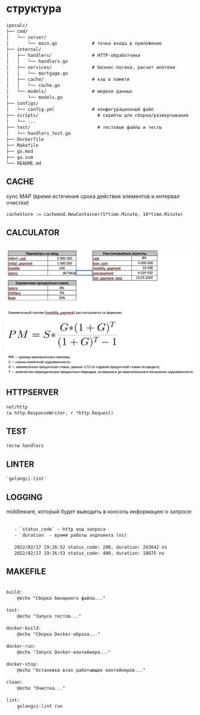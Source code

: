 # структура
```
ipocalc/
├── cmd/
│   └── server/
│       └── main.go             # точка входа в приложение
├── internal/
│   ├── handlers/               # HTTP-обработчики
│   │   └── handlers.go
│   ├── services/               # бизнес-логика, расчет ипотеки
│   │   └── mortgage.go
│   ├── cache/                  # кэш в памяти
│   │   └── cache.go
│   └── models/                 # модели данных
│       └── models.go
├── configs/
│   └── config.yml              # конфигурационный файл
├── scripts/                      # скрипты для сборки/развертывания
│   └── ...
├── test/                         # тестовые файлы и тесты
│   └── handlers_test.go
├── Dockerfile
├── Makefile
├── go.mod
├── go.sum
└── README.md
```

## CACHE 
sync MAP (время истечения срока действия элементов и интервал очистки)
```
cacheStore := cachemod.NewContainer(5*time.Minute, 10*time.Minute)
```



## CALCULATOR
```

```
![Alt text](img/image2.png)

## HTTPSERVER
```
net/http
(w http.ResponseWriter, r *http.Request)

```

## TEST

```
тесты handlers
```

## LINTER
```
`golangci-lint`
```

## LOGGING
middleware, который будет выводить в консоль информацию о запросе:
```

   - `status_code` - http код запроса
   - `duration` - время работы эндпоинта (ns)

   2022/02/17 19:26:52 status_code: 200, duration: 243042 ns
   2022/02/17 19:26:53 status_code: 400, duration: 18875 ns
```

## MAKEFILE
```

build:
	@echo "Сборка бинарного файла..."

test:
	@echo "Запуск тестов..."

docker-build:
	@echo "Сборка Docker-образа..."

docker-run:
	@echo "Запуск Docker-контейнера..."

docker-stop:
	@echo "Остановка всех работающих контейнеров..."

clean:
	@echo "Очистка..."

lint:
	golangci-lint run

```